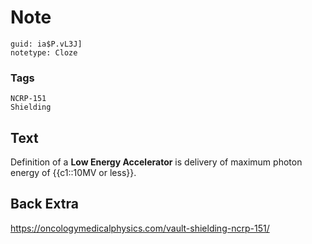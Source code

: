 # Note
```
guid: ia$P.vL3J]
notetype: Cloze
```

### Tags
```
NCRP-151
Shielding
```

## Text
Definition of a <b>Low Energy Accelerator</b> is delivery of maximum photon energy of {{c1::10MV or less}}.

## Back Extra
<a href="https://oncologymedicalphysics.com/vault-shielding-ncrp-151/">https://oncologymedicalphysics.com/vault-shielding-ncrp-151/</a>
